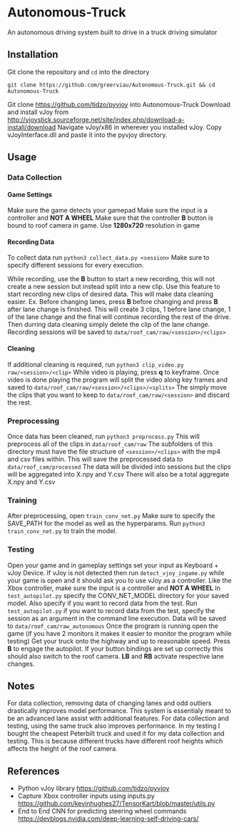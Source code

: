 # Autonomous-Truck
An autonomous driving system built to drive in a truck driving simulator

## Installation
Git clone the repository and ```cd``` into the directory
``` 
git clone https://github.com/greerviau/Autonomous-Truck.git && cd Autonomous-Truck
```
Git clone https://github.com/tidzo/pyvjoy into Autonomous-Truck
Download and install vJoy from http://vjoystick.sourceforge.net/site/index.php/download-a-install/download
Navigate vJoy/x86 in wherever you installed vJoy. Copy vJoyInterface.dll and paste it into the pyvjoy directory.

## Usage 
### Data Collection
#### Game Settings
Make sure the game detects your gamepad
Make sure the input is a controller and **NOT A WHEEL**
Make sure that the controller **B** button is bound to roof camera in game.
Use **1280x720** resolution in game

#### Recording Data
To collect data run ```python3 collect_data.py <session>``` Make sure to specify different sessions for every execution. 

While recording, use the **B** button to start a new recording, this will not create a new session but instead split into a new clip.
Use this feature to start recording new clips of desired data. This will make data cleaning easier. Ex. Before changing lanes, press **B** before changing and press **B** after lane change is finished. This will create 3 clips, 1 before lane change, 1 of the lane change and the final will continue recording the rest of the drive. Then durring data cleaning simply delete the clip of the lane change.
Recording sessions will be saved to ```data/roof_cam/raw/<session>/<clips>```
#### Cleaning
If additional cleaning is required, run ```python3 clip_video.py raw/<session>/<clip>``` While video is playing, press **q** to keyframe. Once video is done playing the program will split the video along key frames and saved to ```data/roof_cam/raw/<session>/<clips>/<splits>``` The simply move the clips that you want to keep to 
```data/roof_cam/raw/<session>``` and discard the rest.
### Preprocessing
Once data has been cleaned, run ```python3 preprocess.py``` This will preprocess all of the clips in ```data/roof_cam/raw``` The subfolders of this directory must have the file structure of ```<session>/<clips>``` with the mp4 and csv files within.
This will save the preprocessed data to ```data/roof_cam/processed``` The data will be divided into sessions but the clips will be aggregated into X.npy and Y.csv 
There will also be a total aggregate X.npy and Y.csv
### Training
After preprocessing, open ```train_conv_net.py``` Make sure to specify the SAVE_PATH for the model as well as the hyperparams. 
Run ```python3 train_conv_net.py``` to train the model.
### Testing
Open your game and in gameplay settings set your input as Keyboard + vJoy Device. If vJoy is not detected then run ```detect_vjoy_ingame.py``` while your game is open and it should ask you to use vJoy as a controller. Like the Xbox controller, make sure the input is a controller and **NOT A WHEEL**
In ```test_autopilot.py``` specify the CONV_NET_MODEL directory for your saved model. Also specify if you want to record data from the test. Run ```test_autopilot.py``` if you want to record data from the test, specify the session as an argument in the command line execution. Data will be saved to ```data/roof_cam/raw_autonomous```
Once the program is running open the game (if you have 2 monitors it makes it easier to monitor the program while testing) Get your truck onto the highway and up to reasonable speed. Press **B** to engage the autopilot. If your button bindings are set up correctly this should also switch to the roof camera.
**LB** and **RB** activate respective lane changes.

## Notes
For data collection, removing data of changing lanes and odd outliers drastically improves model performance. This system is essentialy meant to be an advanced lane assist with additional features. 
For data collection and testing, using the same truck also improves performance. In my testing I bought the cheapest Peterbilt truck and used it for my data collection and testing. This is because different trucks have different roof heights which affects the height of the roof camera.

## References
* Python vJoy library https://github.com/tidzo/pyvjoy
* Capture Xbox controller inputs using inputs.py https://github.com/kevinhughes27/TensorKart/blob/master/utils.py
* End to End CNN for predicting steering wheel commands https://devblogs.nvidia.com/deep-learning-self-driving-cars/
